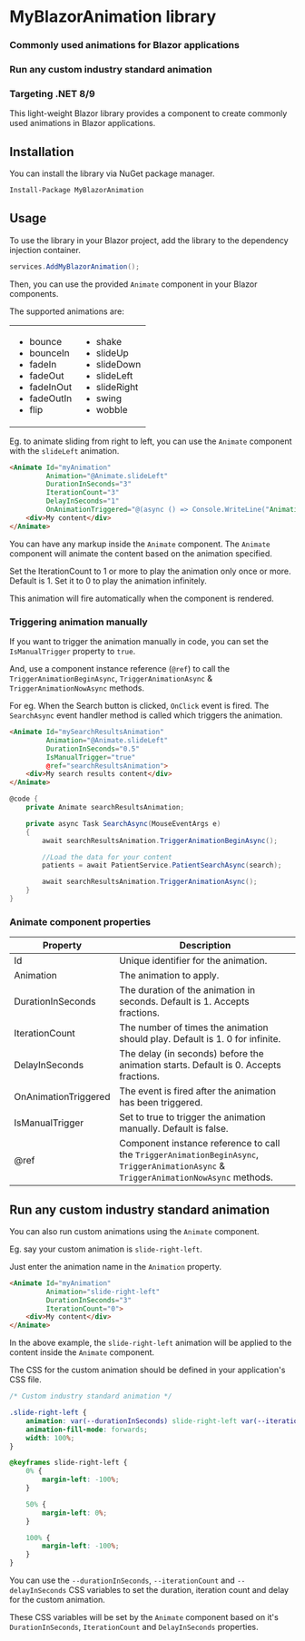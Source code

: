 ﻿# MyBlazorAnimation library

### Commonly used animations for Blazor applications

### Run any custom industry standard animation

### Targeting .NET 8/9

This light-weight Blazor library provides a component to create commonly used animations in Blazor applications.

## Installation

You can install the library via NuGet package manager.
```bash
Install-Package MyBlazorAnimation
```

## Usage

To use the library in your Blazor project, add the library to the dependency injection container.
```csharp
services.AddMyBlazorAnimation();
```

Then, you can use the provided `Animate` component in your Blazor components.

The supported animations are:

<table border="0">
 <tr>
    <td>
<ul>
<li>bounce</li>
<li>bounceIn</li>
<li>fadeIn</li>
<li>fadeOut</li>
<li>fadeInOut</li>
<li>fadeOutIn</li>
<li>flip</li>
</ul>
    </td>
    <td>
<ul>
<li>shake</li>
<li>slideUp</li>
<li>slideDown</li>
<li>slideLeft</li>
<li>slideRight</li>
<li>swing</li>
<li>wobble</li>
</ul>
    </td>
 </tr>
</table>

Eg. to animate sliding from right to left, you can use the `Animate` component with the `slideLeft` animation.

```html
<Animate Id="myAnimation" 
         Animation="@Animate.slideLeft" 
         DurationInSeconds="3"
         IterationCount="3"
         DelayInSeconds="1"
         OnAnimationTriggered="@(async () => Console.WriteLine("Animation Triggered"))>
    <div>My content</div>
</Animate>
```

You can have any markup inside the `Animate` component. The `Animate` component will animate the content based on the animation specified.

Set the IterationCount to 1 or more to play the animation only once or more. Default is 1. Set it to 0 to play the animation infinitely.

This animation will fire automatically when the component is rendered.

### Triggering animation manually

If you want to trigger the animation manually in code, you can set the `IsManualTrigger` property to `true`.

And, use a component instance reference (`@ref`) to call the `TriggerAnimationBeginAsync`, `TriggerAnimationAsync` & `TriggerAnimationNowAsync` methods.

For eg. When the Search button is clicked, `OnClick` event is fired. The `SearchAsync` event handler method is called which triggers the animation.

```html
<Animate Id="mySearchResultsAnimation" 
         Animation="@Animate.slideLeft" 
         DurationInSeconds="0.5"
         IsManualTrigger="true"
         @ref="searchResultsAnimation">
    <div>My search results content</div>
</Animate>
```
```csharp
@code {
    private Animate searchResultsAnimation;

    private async Task SearchAsync(MouseEventArgs e)
    {        
        await searchResultsAnimation.TriggerAnimationBeginAsync();

        //Load the data for your content
        patients = await PatientService.PatientSearchAsync(search);            

        await searchResultsAnimation.TriggerAnimationAsync();
    }
}
```

### Animate component properties

| Property | Description |
| --- | --- |
| Id | Unique identifier for the animation. |
| Animation | The animation to apply. |
| DurationInSeconds | The duration of the animation in seconds. Default is 1. Accepts fractions. |
| IterationCount | The number of times the animation should play. Default is 1. 0 for infinite. |
| DelayInSeconds | The delay (in seconds) before the animation starts. Default is 0. Accepts fractions.|
| OnAnimationTriggered | The event is fired after the animation has been triggered. |
| IsManualTrigger | Set to true to trigger the animation manually. Default is false. |
| @ref | Component instance reference to call the `TriggerAnimationBeginAsync`, `TriggerAnimationAsync` & `TriggerAnimationNowAsync` methods. |


## Run any custom industry standard animation

You can also run custom animations using the `Animate` component.

Eg. say your custom animation is `slide-right-left`.

Just enter the animation name in the `Animation` property.

```html
<Animate Id="myAnimation" 
         Animation="slide-right-left"
         DurationInSeconds="3" 
         IterationCount="0">
    <div>My content</div>
</Animate>
```

In the above example, the `slide-right-left` animation will be applied to the content inside the `Animate` component.

The CSS for the custom animation should be defined in your application's CSS file.
```css
/* Custom industry standard animation */

.slide-right-left {
    animation: var(--durationInSeconds) slide-right-left var(--iterationCount) var(--delayInSeconds);
    animation-fill-mode: forwards;
    width: 100%;
}

@keyframes slide-right-left {
    0% {
        margin-left: -100%;
    }

    50% {
        margin-left: 0%;
    }

    100% {
        margin-left: -100%;
    }
}
```

You can use the `--durationInSeconds`, `--iterationCount` and `--delayInSeconds` CSS variables to set the duration, iteration count and delay for the custom animation.

These CSS variables will be set by the `Animate` component based on it's `DurationInSeconds`, `IterationCount` and `DelayInSeconds` properties.